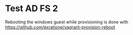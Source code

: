 # Test AD FS 2
Rebooting the windows guest while provisioning is done with https://github.com/exratione/vagrant-provision-reboot

